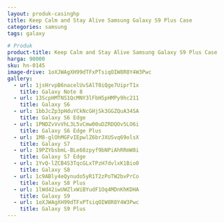```yaml
---
layout: produk-casinghp
title: Keep Calm and Stay Alive Samsung Galaxy S9 Plus Case
categories: samsung
tags: galaxy

# Produk
product-title: Keep Calm and Stay Alive Samsung Galaxy S9 Plus Case
harga: 90000
sku: hn-0145
image-drive: 1oXJWAgXH99dTFxPTsiqOIW8R8Y4W3Pwc
gallery:
  - url: 1jsHrvpB6nacelUvSAlT0iQge7UiprT1x
    title: Galaxy Note 8
  - url: 13ScpHMTNS1QcMNY3lFbH5pHMPy9hc211
    title: Galaxy S6
  - url: 1bbJcZp3pHduYCkNcGHjSk3GGZQuA34SA
    title: Galaxy S6 Edge
  - url: 1PNDZvVvVhL3L5vCmw00uDZRDQOv5LO6i
    title: Galaxy S6 Edge Plus
  - url: 1M8-glOhMGFvIEpwlZ6brJXUSvq69olsX
    title: Galaxy S7
  - url: 19PZYbsbmL-BLe68zpyf9bNPiAhRRmW8i
    title: Galaxy S7 Edge
  - url: 1YvQ-lZCB4S3TqcGLxTPzH7dvlxK1Bio0
    title: Galaxy S8
  - url: 1c9ABly4eQynudo5yR1T2zPoTW2bvPrCo
    title: Galaxy S8 Plus
  - url: 1lWd42iwUWZlxWiBYudF1Oq4MDnKhKDHA
    title: Galaxy S9
  - url: 1oXJWAgXH99dTFxPTsiqOIW8R8Y4W3Pwc
    title: Galaxy S9 Plus
---
```

